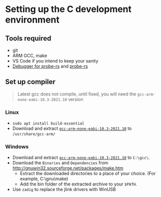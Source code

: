 Setting up the C development environment
========================================

Tools required
--------------

 - git
 - ARM GCC, make
 - VS Code if you intend to keep your sanity
 - [Debugger for probe-rs](https://marketplace.visualstudio.com/items?itemName=probe-rs.probe-rs-debugger) and [probe-rs](https://probe.rs)

Set up compiler
---------------

> Latest gcc does not compile, until fixed, you will need the `gcc-arm-none-eabi-10.3-2021.10` version

### Linux

- `sudo apt install build-essential`
- Download and extract [`gcc-arm-none-eabi-10.3-2021.10`](https://developer.arm.com/downloads/-/gnu-rm) to `/usr/share/gcc-arm/`

### Windows

- Download and extract [`gcc-arm-none-eabi-10.3-2021.10`](https://developer.arm.com/downloads/-/gnu-rm) to `C:\gcc\`.
- Download the `Binaries` and `Dependencies` from http://gnuwin32.sourceforge.net/packages/make.htm
  - Extract the downloaded directories to a place of your choice. (For example, C:\gnu\make)
  - Add the bin folder of the extracted archive to your `$PATH`.
- Use `zadig` to replace the jlink drivers with WinUSB

